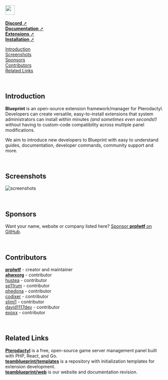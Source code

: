 <h2><img src="https://i.imgur.com/nBYQ4Bl.png" style="height:30px;padding-right:1px"></img></h2>

[**Discord** ➚](https://ptero.shop/community)\
[**Documentation** ➚](https://blueprint.zip/docs)\
[**Extensions** ➚](https://blueprint.zip/browse)\
[**Installation** ➚](https://blueprint.zip/docs/?page=getting-started/Installation)

[Introduction](#introduction)\
[Screenshots](#screenshots)\
[Sponsors](#sponsors)\
[Contributors](#contributors)\
[Related Links](#related-links)

<br/>

## Introduction
**Blueprint** is an open-source extension framework/manager for Pterodactyl. Developers can create versatile, easy-to-install extensions that system administrators can install within minutes *(and sometimes even seconds!)* without having to custom-code compatibility across multiple panel modifications.

We aim to introduce new developers to Blueprint with easy to understand guides, documentation, developer commands, community support and more.

<br/>

## Screenshots
![screenshots](https://github.com/teamblueprint/main/assets/103201875/cb66943e-a60e-44e5-afd4-90475b106244)


<br/>

## Sponsors
Want your name, website or company listed here? [Sponsor **prplwtf** on GitHub](https://github.com/sponsors/prplwtf).

<br/>

## Contributors
[**prplwtf**](https://github.com/prplwtf) - creator and maintainer\
[**ahwxorg**](https://github.com/ahwxorg) - contributor\
[hustea](https://github.com/hustea) - contributor\
[sp11rum](https://github.com/sp11rum) - contributor\
[phedona](https://github.com/Phedona) - contributor\
[codixer](https://github.com/Codixer) - contributor\
[slimi1](https://github.com/Slimi1) - contributor\
[david1117dev](https://github.com/david1117dev) - contributor\
[expxx](https://github.com/expxx) - contributor

<br/>

## Related Links
[**Pterodactyl**](https://pterodactyl.io/) is a free, open-source game server management panel built with PHP, React, and Go.\
[**teamblueprint/templates**](https://github.com/teamblueprint/templates) is a repository with initialization templates for extension development.\
[**teamblueprint/web**](https://github.com/teamblueprint/web) is our website and documentation revision.
